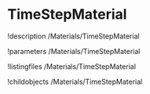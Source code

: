 <!-- MOOSE Documentation Stub: Remove this when content is added. -->

# TimeStepMaterial
!description /Materials/TimeStepMaterial

!parameters /Materials/TimeStepMaterial

!listingfiles /Materials/TimeStepMaterial

!childobjects /Materials/TimeStepMaterial
